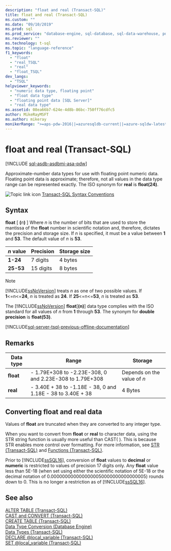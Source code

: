 ```yaml
---
description: "float and real (Transact-SQL)"
title: float and real (Transact-SQL)
ms.custom: ""
ms.date: "09/10/2019"
ms.prod: sql
ms.prod_service: "database-engine, sql-database, sql-data-warehouse, pdw"
ms.reviewer: ""
ms.technology: t-sql
ms.topic: "language-reference"
f1_keywords: 
  - "float"
  - "real_TSQL"
  - "real"
  - "float_TSQL"
dev_langs: 
  - "TSQL"
helpviewer_keywords: 
  - "numeric data type, floating point"
  - "float data type"
  - "floating point data [SQL Server]"
  - "real data type"
ms.assetid: 08ea66b7-624e-4d8b-86bc-750ff76cdfc5
author: MikeRayMSFT
ms.author: mikeray
monikerRange: ">=aps-pdw-2016||=azuresqldb-current||=azure-sqldw-latest||>=sql-server-2016||=sqlallproducts-allversions||>=sql-server-linux-2017||=azuresqldb-mi-current"
---
```


# float and real (Transact-SQL)

[!INCLUDE [sql-asdb-asdbmi-asa-pdw](../../includes/applies-to-version/sql-asdb-asdbmi-asa-pdw.md)]

Approximate-number data types for use with floating point numeric data. Floating point data is approximate; therefore, not all values in the data type range can be represented exactly. The ISO synonym for **real** is **float(24)**.
  
![Topic link icon](../../database-engine/configure-windows/media/topic-link.gif "Topic link icon") [Transact-SQL Syntax Conventions](../../t-sql/language-elements/transact-sql-syntax-conventions-transact-sql.md)
  
## Syntax  
**float** [ **(**_n_**)** ]
Where *n* is the number of bits that are used to store the mantissa of the **float** number in scientific notation and, therefore, dictates the precision and storage size. If *n* is specified, it must be a value between **1** and **53**. The default value of *n* is **53**.
  
|*n* value|Precision|Storage size|  
|---|---|---|
|**1-24**|7 digits|4 bytes|  
|**25-53**|15 digits|8 bytes|  
  
> [!NOTE]  
>  [!INCLUDE[ssNoVersion](../../includes/ssnoversion-md.md)] treats *n* as one of two possible values. If **1**<=n<=**24**, *n* is treated as **24**. If **25**<=n<=**53**, *n* is treated as **53**.  
  
The [!INCLUDE[ssNoVersion](../../includes/ssnoversion-md.md)] **float**[**(n)**] data type complies with the ISO standard for all values of *n* from **1** through **53**. The synonym for **double precision** is **float(53)**.

[!INCLUDE[sql-server-tsql-previous-offline-documentation](../../includes/sql-server-tsql-previous-offline-documentation.md)]

## Remarks  
  
|Data type|Range|Storage|  
|---|---|---|
|**float**|- 1.79E+308 to -2.23E-308, 0 and 2.23E-308 to 1.79E+308|Depends on the value of *n*|  
|**real**|- 3.40E + 38 to -1.18E - 38, 0 and 1.18E - 38 to 3.40E + 38|4 Bytes|  
  
##  Converting float and real data  
Values of **float** are truncated when they are converted to any integer type.
  
When you want to convert from **float** or **real** to character data, using the STR string function is usually more useful than CAST( ). This is because STR enables more control over formatting. For more information, see [STR &#40;Transact-SQL&#41;](../../t-sql/functions/str-transact-sql.md) and [Functions &#40;Transact-SQL&#41;](../../t-sql/functions/functions.md).
  
Prior to [!INCLUDE[ssSQL16](../../includes/sssql16-md.md)], conversion of **float** values to **decimal** or **numeric** is restricted to values of precision 17 digits only. Any **float** value less than 5E-18 (when set using either the scientific notation of 5E-18 or the decimal notation of 0.0000000000000000050000000000000005) rounds down to 0. This is no longer a restriction as of [!INCLUDE[ssSQL16](../../includes/sssql16-md.md)].
  
## See also
[ALTER TABLE &#40;Transact-SQL&#41;](../../t-sql/statements/alter-table-transact-sql.md)  
[CAST and CONVERT &#40;Transact-SQL&#41;](../../t-sql/functions/cast-and-convert-transact-sql.md)  
[CREATE TABLE &#40;Transact-SQL&#41;](../../t-sql/statements/create-table-transact-sql.md)  
[Data Type Conversion &#40;Database Engine&#41;](../../t-sql/data-types/data-type-conversion-database-engine.md)  
[Data Types &#40;Transact-SQL&#41;](../../t-sql/data-types/data-types-transact-sql.md)  
[DECLARE @local_variable &#40;Transact-SQL&#41;](../../t-sql/language-elements/declare-local-variable-transact-sql.md)  
[SET @local_variable &#40;Transact-SQL&#41;](../../t-sql/language-elements/set-local-variable-transact-sql.md)
  
  
